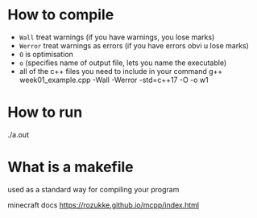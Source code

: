 # How to compile

- `Wall` treat warnings (if you have warnings, you lose marks)
- `Werror` treat warnings as errors (if you have errors obvi u lose marks)
- `O` is optimisation
- `o` (specifies name of output file, lets you name the executable)
- all of the c++ files you need to include in your command
  g++ week01_example.cpp -Wall -Werror -std=c++17 -O -o w1

# How to run

./a.out

# What is a makefile

used as a standard way for compiling your program

minecraft docs
https://rozukke.github.io/mcpp/index.html
